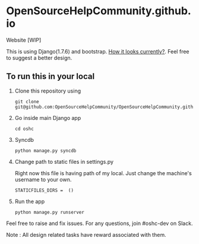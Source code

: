 # OpenSourceHelpCommunity.github.io
Website [WIP]


This is using Django(1.7.6) and bootstrap. [How it looks currently?](https://gyazo.com/8395caa42290fb5a7d32d6b75c07ff53).
Feel free to suggest a better design.

## To run this in your local

1. Clone this repository using
	```
	git clone git@github.com:OpenSourceHelpCommunity/OpenSourceHelpCommunity.github.io.git
	```

2. Go inside main Django app
	```
	cd oshc
	```

3. Syncdb

	```
	python manage.py syncdb
	```

4. Change path to static files in settings.py

	Right now this file is having path of my local. Just change the machine's username to your own.

	```
	STATICFILES_DIRS =  ()
	```
4. Run the app
	```
	python manage.py runserver
	```


Feel free to raise and fix issues.
For any questions, join #oshc-dev on Slack.

Note : All design related tasks have reward associated with them.


